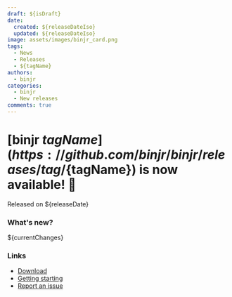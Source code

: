 ```yaml
---
draft: ${isDraft}
date:
  created: ${releaseDateIso}
  updated: ${releaseDateIso}
image: assets/images/binjr_card.png
tags:
  - News
  - Releases
  - ${tagName}
authors:
  - binjr
categories:
  - binjr
  - New releases
comments: true
---
```

# [binjr ${tagName}](https://github.com/binjr/binjr/releases/tag/${tagName}) is now available! 🎉
Released on ${releaseDate}
<!-- more -->

### What's new?
${currentChanges}

### Links
* [Download]( https://binjr.eu/download/latest_release/)
* [Getting starting](https://binjr.eu/documentation/getting-started/)
* [Report an issue](https://github.com/binjr/binjr/issues)